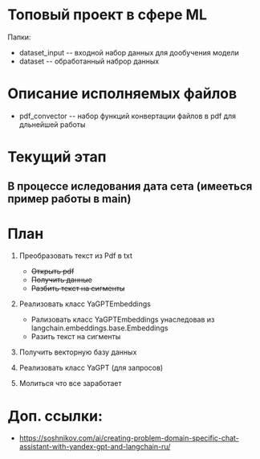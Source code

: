 # Топовый проект в сфере ML
Папки:
- dataset_input -- входной набор данных для дообучения модели
- dataset -- обработанный наброр данных

# Описание исполняемых файлов
- pdf_convector -- набор функций конвертации файлов в pdf для дльнейшей работы

# Текущий этап
## В процессе иследования дата сета (имееться пример работы в main)

# План
1. Преобразовать текст из Pdf в txt
    - ~~Открыть pdf~~
    - ~~Получить данные~~
    - ~~Разбить текст на сигменты~~

2. Реализовать класс YaGPTEmbeddings
    - Рализовать класс YaGPTEmbeddings унаследовав из langchain.embeddings.base.Embeddings
    - Разить текст на сигменты

3. Получить векторную базу данных
4. Реализовать класс YaGPT (для запросов)
5. Молиться что все заработает

# Доп. ссылки:
- https://soshnikov.com/ai/creating-problem-domain-specific-chat-assistant-with-yandex-gpt-and-langchain-ru/